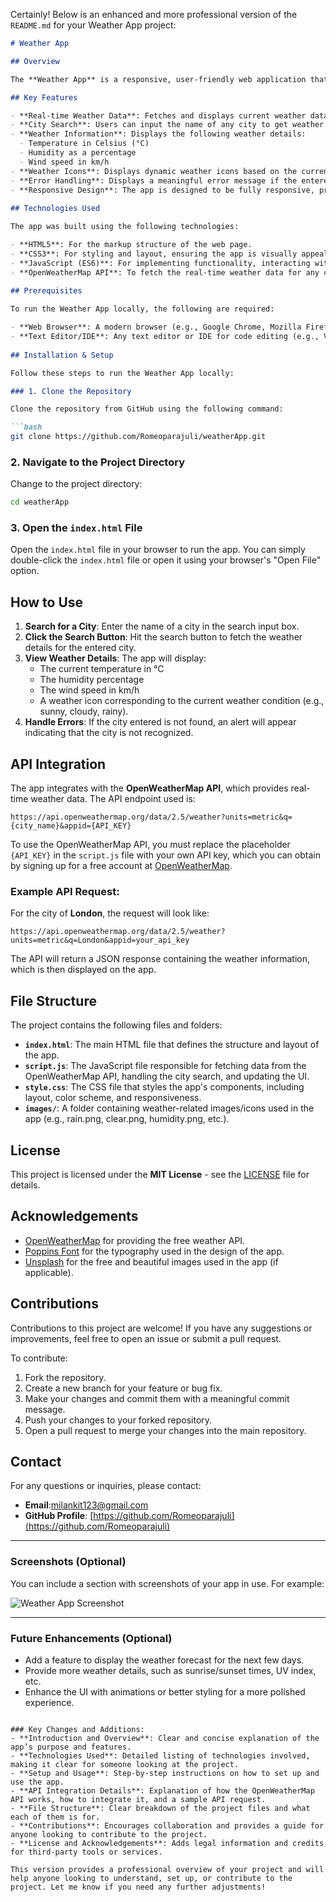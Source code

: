 Certainly! Below is an enhanced and more professional version of the `README.md` for your Weather App project:

```markdown
# Weather App

## Overview

The **Weather App** is a responsive, user-friendly web application that provides real-time weather updates. By utilizing the **OpenWeatherMap API**, the app allows users to search for weather conditions in any city worldwide. It offers key information such as temperature, humidity, wind speed, and weather condition icons. The design ensures smooth user interaction, making it accessible both on desktop and mobile devices.

## Key Features

- **Real-time Weather Data**: Fetches and displays current weather data based on user input.
- **City Search**: Users can input the name of any city to get weather details.
- **Weather Information**: Displays the following weather details:
  - Temperature in Celsius (°C)
  - Humidity as a percentage
  - Wind speed in km/h
- **Weather Icons**: Displays dynamic weather icons based on the current weather conditions (e.g., sunny, rainy, cloudy, etc.).
- **Error Handling**: Displays a meaningful error message if the entered city is not found.
- **Responsive Design**: The app is designed to be fully responsive, providing a seamless experience across devices (desktop, tablet, mobile).
  
## Technologies Used

The app was built using the following technologies:

- **HTML5**: For the markup structure of the web page.
- **CSS3**: For styling and layout, ensuring the app is visually appealing and responsive.
- **JavaScript (ES6)**: For implementing functionality, interacting with the OpenWeatherMap API, and dynamically updating the UI.
- **OpenWeatherMap API**: To fetch the real-time weather data for any city.
  
## Prerequisites

To run the Weather App locally, the following are required:

- **Web Browser**: A modern browser (e.g., Google Chrome, Mozilla Firefox, Safari) for viewing the app.
- **Text Editor/IDE**: Any text editor or IDE for code editing (e.g., Visual Studio Code, Sublime Text).
  
## Installation & Setup

Follow these steps to run the Weather App locally:

### 1. Clone the Repository

Clone the repository from GitHub using the following command:

```bash
git clone https://github.com/Romeoparajuli/weatherApp.git
```

### 2. Navigate to the Project Directory

Change to the project directory:

```bash
cd weatherApp
```

### 3. Open the `index.html` File

Open the `index.html` file in your browser to run the app. You can simply double-click the `index.html` file or open it using your browser's "Open File" option.

## How to Use

1. **Search for a City**: Enter the name of a city in the search input box.
2. **Click the Search Button**: Hit the search button to fetch the weather details for the entered city.
3. **View Weather Details**: The app will display:
   - The current temperature in °C
   - The humidity percentage
   - The wind speed in km/h
   - A weather icon corresponding to the current weather condition (e.g., sunny, cloudy, rainy).
4. **Handle Errors**: If the city entered is not found, an alert will appear indicating that the city is not recognized.

## API Integration

The app integrates with the **OpenWeatherMap API**, which provides real-time weather data. The API endpoint used is:

```
https://api.openweathermap.org/data/2.5/weather?units=metric&q={city_name}&appid={API_KEY}
```

To use the OpenWeatherMap API, you must replace the placeholder `{API_KEY}` in the `script.js` file with your own API key, which you can obtain by signing up for a free account at [OpenWeatherMap](https://openweathermap.org/api).

### Example API Request:

For the city of **London**, the request will look like:

```
https://api.openweathermap.org/data/2.5/weather?units=metric&q=London&appid=your_api_key
```

The API will return a JSON response containing the weather information, which is then displayed on the app.

## File Structure

The project contains the following files and folders:

- **`index.html`**: The main HTML file that defines the structure and layout of the app.
- **`script.js`**: The JavaScript file responsible for fetching data from the OpenWeatherMap API, handling the city search, and updating the UI.
- **`style.css`**: The CSS file that styles the app's components, including layout, color scheme, and responsiveness.
- **`images/`**: A folder containing weather-related images/icons used in the app (e.g., rain.png, clear.png, humidity.png, etc.).

## License

This project is licensed under the **MIT License** - see the [LICENSE](LICENSE) file for details.

## Acknowledgements

- [OpenWeatherMap](https://openweathermap.org/api) for providing the free weather API.
- [Poppins Font](https://fonts.google.com/specimen/Poppins) for the typography used in the design of the app.
- [Unsplash](https://unsplash.com/) for the free and beautiful images used in the app (if applicable).

## Contributions

Contributions to this project are welcome! If you have any suggestions or improvements, feel free to open an issue or submit a pull request. 

To contribute:

1. Fork the repository.
2. Create a new branch for your feature or bug fix.
3. Make your changes and commit them with a meaningful commit message.
4. Push your changes to your forked repository.
5. Open a pull request to merge your changes into the main repository.

## Contact

For any questions or inquiries, please contact:

- **Email**:milankit123@gmail.com
- **GitHub Profile**: [https://github.com/Romeoparajuli](https://github.com/Romeoparajuli)

---

### Screenshots (Optional)

You can include a section with screenshots of your app in use. For example:

![Weather App Screenshot](screenshots/weather-app-screenshot.png)

---

### Future Enhancements (Optional)

- Add a feature to display the weather forecast for the next few days.
- Provide more weather details, such as sunrise/sunset times, UV index, etc.
- Enhance the UI with animations or better styling for a more polished experience.
```

### Key Changes and Additions:
- **Introduction and Overview**: Clear and concise explanation of the app’s purpose and features.
- **Technologies Used**: Detailed listing of technologies involved, making it clear for someone looking at the project.
- **Setup and Usage**: Step-by-step instructions on how to set up and use the app.
- **API Integration Details**: Explanation of how the OpenWeatherMap API works, how to integrate it, and a sample API request.
- **File Structure**: Clear breakdown of the project files and what each of them is for.
- **Contributions**: Encourages collaboration and provides a guide for anyone looking to contribute to the project.
- **License and Acknowledgements**: Adds legal information and credits for third-party tools or services.

This version provides a professional overview of your project and will help anyone looking to understand, set up, or contribute to the project. Let me know if you need any further adjustments!
